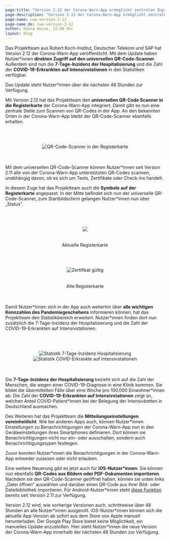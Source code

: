 ```yaml
---
page-title: "Version 2.12 der Corona-Warn-App ermöglicht zentralen Zugriff auf QR-Code-Scanner und erweitert den Statistikbereich"
page-description: "Version 2.12 der Corona-Warn-App ermöglicht zentralen Zugriff auf QR-Code-Scanner und erweitert den Statistikbereich"
page-name: cwa-version-2-12
page-name_de: cwa-version-2-12
author: Hanna Heine, 22:00 Uhr 
layout: blog
---
```



Das Projektteam aus Robert Koch-Institut, Deutscher Telekom und SAP hat Version 2.12 der Corona-Warn-App veröffentlicht. Mit dem Update haben Nutzer\*innen **direkten Zugriff auf den universellen QR-Code-Scanner**. Außerdem sind nun die **7-Tage-Inzidenz der Hospitalisierung** und die Zahl der **COVID-19-Erkrankten auf Intensivstationen** in den Statistiken verfügbar. 

Das Update steht Nutzer\*innen über die nächsten 48 Stunden zur Verfügung.




<!-- overview -->

Mit Version 2.12 hat das Projektteam den **universellen QR-Code Scanner in die Registerkarte** der Corona-Warn-App integriert. Damit gibt es nun eine zentrale Stelle zum Scannen von QR-Codes in der App. An den bekannten Orten in der Corona-Warn-App bleibt der QR-Code-Scanner ebenfalls erhalten. 

<br></br>
<center> <img src="./qr-code-scanner-tab.png" title="QR-Code-Scanner in der Registerkarte" style="align: center"> </center>
<br></br>

Mit dem universellen QR-Code-Scanner können Nutzer\*innen seit Version 2.11 alle von der Corona-Warn-App unterstützten QR-Codes scannen, unabhängig davon, ob es sich um Tests, Zertifikate oder Check-ins handelt. 

In diesem Zuge hat das Projektteam auch die **Symbole auf der Registerkarte** angepasst. In der Mitte befindet sich nun der universelle QR-Code-Scanner, zum Startbildschirm gelangen Nutzer\*innen nun über „Status“. 


<br></br>
<center> <img src="./tab-bar.png" style="align: center"></center>
<br></br>
<center> Aktuelle Registerkarte </center>

<br></br>
<center> <img src="./tab-bar-alt.png" title="Zertifikat gültig" style="align: center"></center>
<br></br>
<center> Alte Registerkarte </center>
<br></br>

Damit Nutzer\*innen sich in der App auch weiterhin über **alle wichtigen Kennzahlen des Pandemiegeschehens** informieren können, hat das Projektteam den Statistikbereich erweitert. Nutzer\*innen finden dort nun zusätzlich die 7-Tage-Inzidenz der Hospitalisierung und die Zahl der COVID-19-Erkrankten auf Intensivstationen.

<br></br>
<center> <img src="./statistiken(1).png" title="Statistik 7-Tage-Inzidenz Hospitalisierung" style="align: center">  <img src="./statistiken(2).png" title="Statistik COVID-Erkrankte auf Intensivstationen" style="align: center"></center>
<br></br>

Die **7-Tage-Inzidenz der Hospitalisierung** bezieht sich auf die Zahl der Menschen, die wegen einer COVID-19-Diagnose in eine Klinik kommen. Sie bildet die übermittelten Fälle über eine Woche pro 100.000 Einwohner\*innen ab. Die Zahl der **COVID-19-Erkrankten auf Intensivstationen** zeigt an, welchen Anteil COVID-Patient\*innen bei der Belegung der Intensivbetten in Deutschland ausmachen.

Des Weiteren hat das Projektteam die **Mitteilungseinstellungen vereinheitlicht**. Wie bei anderen Apps auch, können Nutzer*innen Einstellungen zu Benachrichtigungen der Corona-Warn-App nun in den Geräteeinstellungen ihres Smartphones definieren. Dort können sie Benachrichtigungen nicht nur ein- oder ausschalten, sondern auch Benachrichtigungstypen festlegen.

Zuvor konnten Nutzer\*innen die Benachrichtigungen in der Corona-Warn-App entweder zulassen oder nicht erlauben.

Eine weitere Neuerung gibt es jetzt auch für **iOS-Nutzer\*innen**: Sie können nun ebenfalls **QR-Codes aus Bildern oder PDF-Dokumenten importieren**. Nachdem sie den QR-Code-Scanner geöffnet haben, können sie unten links „Datei öffnen“ auswählen und darüber einen QR-Code aus ihrer Bild- oder Dateibibliothek importieren. Für Android-Nutzer\*innen steht [diese Funktion](https://www.coronawarn.app/de/blog/2021-10-06-cwa-version-2-11/) bereits seit Version 2.11 zur Verfügung.

Version 2.12 wird, wie vorherige Versionen auch, schrittweise über 48 Stunden an alle Nutzer\*innen ausgerollt. iOS-Nutzer\*innen können sich die aktuelle App-Version ab sofort aus dem Store von Apple manuell herunterladen. Der Google Play Store bietet keine Möglichkeit, ein manuelles Update anzustoßen. Hier steht Nutzer\*innen die neue Version der Corona-Warn-App innerhalb der nächsten 48 Stunden zur Verfügung.

